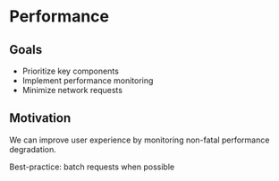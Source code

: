 # Performance

## Goals

* Prioritize key components
* Implement performance monitoring
* Minimize network requests

## Motivation

We can improve user experience by monitoring non-fatal performance degradation.

Best-practice: batch requests when possible